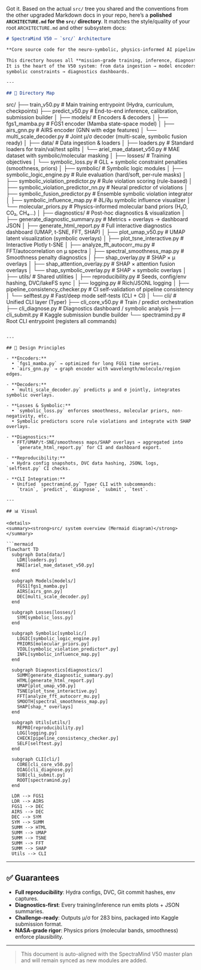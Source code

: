 Got it. Based on the actual `src/` tree you shared and the conventions from the other upgraded Markdown docs in your repo, here’s a **polished `ARCHITECTURE.md` for the `src/` directory**. It matches the style/quality of your root `ARCHITECTURE.md` and other subsystem docs:

```markdown
# SpectraMind V50 — `src/` Architecture

**Core source code for the neuro-symbolic, physics-informed AI pipeline (Ariel Data Challenge 2025).**

This directory houses all **mission-grade training, inference, diagnostics, and symbolic reasoning code**.
It is the heart of the V50 system: from data ingestion → model encoders → loss functions →
symbolic constraints → diagnostics dashboards.

---

## 📂 Directory Map

```

src/
├── train\_v50.py                 # Main training entrypoint (Hydra, curriculum, checkpoints)
├── predict\_v50.py               # End-to-end inference, calibration, submission builder
│
├── models/                      # Encoders & decoders
│   ├── fgs1\_mamba.py            # FGS1 encoder (Mamba state-space model)
│   ├── airs\_gnn.py              # AIRS encoder (GNN with edge features)
│   └── multi\_scale\_decoder.py   # Joint μ/σ decoder (multi-scale, symbolic fusion ready)
│
├── data/                        # Data ingestion & loaders
│   ├── loaders.py               # Standard loaders for train/val/test splits
│   └── ariel\_mae\_dataset\_v50.py # MAE dataset with symbolic/molecular masking
│
├── losses/                      # Training objectives
│   └── symbolic\_loss.py         # GLL + symbolic constraint penalties (smoothness, priors)
│
├── symbolic/                    # Symbolic logic modules
│   ├── symbolic\_logic\_engine.py       # Rule evaluation (hard/soft, per-rule masks)
│   ├── symbolic\_violation\_predictor.py # Rule violation scoring (rule-based)
│   ├── symbolic\_violation\_predictor\_nn.py # Neural predictor of violations
│   ├── symbolic\_fusion\_predictor.py   # Ensemble symbolic violation integrator
│   ├── symbolic\_influence\_map.py      # ∂L/∂μ symbolic influence visualizer
│   └── molecular\_priors.py            # Physics-informed molecular band priors (H₂O, CO₂, CH₄…)
│
├── diagnostics/                 # Post-hoc diagnostics & visualization
│   ├── generate\_diagnostic\_summary.py # Metrics + overlays → dashboard JSON
│   ├── generate\_html\_report.py        # Full interactive diagnostics dashboard (UMAP, t-SNE, FFT, SHAP)
│   ├── plot\_umap\_v50.py               # UMAP latent visualization (symbolic overlays)
│   ├── plot\_tsne\_interactive.py       # Interactive Plotly t-SNE
│   ├── analyze\_fft\_autocorr\_mu.py     # FFT/autocorrelation on μ spectra
│   ├── spectral\_smoothness\_map.py     # Smoothness penalty diagnostics
│   ├── shap\_overlay.py                # SHAP × μ overlays
│   ├── shap\_attention\_overlay.py      # SHAP × attention fusion overlays
│   └── shap\_symbolic\_overlay.py       # SHAP × symbolic overlays
│
├── utils/                      # Shared utilities
│   ├── reproducibility.py       # Seeds, config/env hashing, DVC/lakeFS sync
│   ├── logging.py               # Rich/JSONL logging
│   ├── pipeline\_consistency\_checker.py # CI self-validation of pipeline consistency
│   └── selftest.py              # Fast/deep mode self-tests (CLI + CI)
│
└── cli/                        # Unified CLI layer (Typer)
├── cli\_core\_v50.py          # Train / predict orchestration
├── cli\_diagnose.py          # Diagnostics dashboard / symbolic analysis
├── cli\_submit.py            # Kaggle submission bundle builder
└── spectramind.py           # Root CLI entrypoint (registers all commands)

````

---

## 🔑 Design Principles

- **Encoders:**  
  • `fgs1_mamba.py` → optimized for long FGS1 time series.  
  • `airs_gnn.py` → graph encoder with wavelength/molecule/region edges.  

- **Decoders:**  
  • `multi_scale_decoder.py` predicts μ and σ jointly, integrates symbolic overlays.  

- **Losses & Symbolic:**  
  • `symbolic_loss.py` enforces smoothness, molecular priors, non-negativity, etc.  
  • Symbolic predictors score rule violations and integrate with SHAP overlays.  

- **Diagnostics:**  
  • FFT/UMAP/t-SNE/smoothness maps/SHAP overlays → aggregated into
    `generate_html_report.py` for CI and dashboard export.  

- **Reproducibility:**  
  • Hydra config snapshots, DVC data hashing, JSONL logs, `selftest.py` CI checks.  

- **CLI Integration:**  
  • Unified `spectramind.py` Typer CLI with subcommands:
    `train`, `predict`, `diagnose`, `submit`, `test`.

---

## 📊 Visual

<details>
<summary><strong>src/ system overview (Mermaid diagram)</strong></summary>

```mermaid
flowchart TD
  subgraph Data[data/]
    LDR[loaders.py]
    MAE[ariel_mae_dataset_v50.py]
  end

  subgraph Models[models/]
    FGS1[fgs1_mamba.py]
    AIRS[airs_gnn.py]
    DEC[multi_scale_decoder.py]
  end

  subgraph Losses[losses/]
    SYM[symbolic_loss.py]
  end

  subgraph Symbolic[symbolic/]
    LOGIC[symbolic_logic_engine.py]
    PRIORS[molecular_priors.py]
    VIOL[symbolic_violation_predictor*.py]
    INFL[symbolic_influence_map.py]
  end

  subgraph Diagnostics[diagnostics/]
    SUMM[generate_diagnostic_summary.py]
    HTML[generate_html_report.py]
    UMAP[plot_umap_v50.py]
    TSNE[plot_tsne_interactive.py]
    FFT[analyze_fft_autocorr_mu.py]
    SMOOTH[spectral_smoothness_map.py]
    SHAP[shap_* overlays]
  end

  subgraph Utils[utils/]
    REPRO[reproducibility.py]
    LOG[logging.py]
    CHECK[pipeline_consistency_checker.py]
    SELF[selftest.py]
  end

  subgraph CLI[cli/]
    CORE[cli_core_v50.py]
    DIAG[cli_diagnose.py]
    SUB[cli_submit.py]
    ROOT[spectramind.py]
  end

  LDR --> FGS1
  LDR --> AIRS
  FGS1 --> DEC
  AIRS --> DEC
  DEC --> SYM
  SYM --> SUMM
  SUMM --> HTML
  SUMM --> UMAP
  SUMM --> TSNE
  SUMM --> FFT
  SUMM --> SHAP
  Utils --> CLI
````

</details>

---

## ✅ Guarantees

* **Full reproducibility**: Hydra configs, DVC, Git commit hashes, env captures.
* **Diagnostics-first**: Every training/inference run emits plots + JSON summaries.
* **Challenge-ready**: Outputs μ/σ for 283 bins, packaged into Kaggle submission format.
* **NASA-grade rigor**: Physics priors (molecular bands, smoothness) enforce plausibility.

---

> This document is auto-aligned with the SpectraMind V50 master plan and will remain synced as new modules are added.

```
